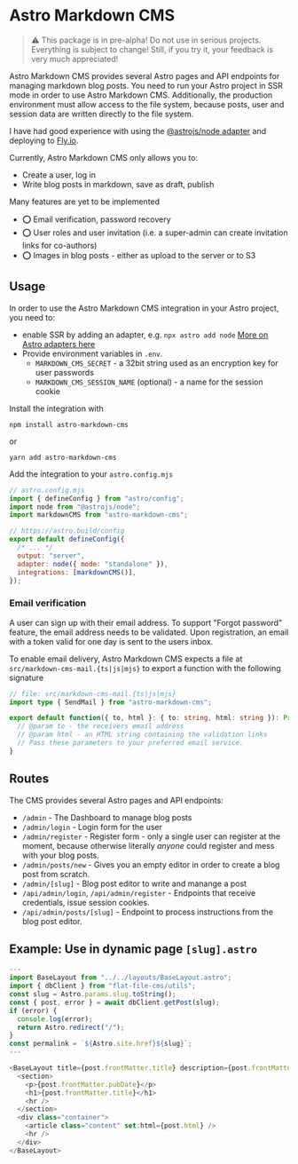 # Astro Markdown CMS

> :warning: This package is in pre-alpha! Do not use in serious projects. Everything is subject to change! Still, if you try it, your feedback is very much appreciated!

Astro Markdown CMS provides several Astro pages and API endpoints for managing markdown blog posts. You need to run your Astro project in SSR mode in order to use Astro Markdown CMS. Additionally, the production environment must allow access to the file system, because posts, user and session data are written directly to the file system.

I have had good experience with using the [@astrojs/node adapter](https://www.npmjs.com/package/@astrojs/node) and deploying to [Fly.io](https://fly.io).

Currently, Astro Markdown CMS only allows you to:

- Create a user, log in
- Write blog posts in markdown, save as draft, publish

Many features are yet to be implemented

- :o: Email verification, password recovery
- :o: User roles and user invitation (i.e. a super-admin can create invitation links for co-authors)
- :o: Images in blog posts - either as upload to the server or to S3


## Usage

In order to use the Astro Markdown CMS integration in your Astro project, you need to:

- enable SSR by adding an adapter, e.g. `npx astro add node` [More on Astro adapters here](https://astro.build/integrations/adapters/)
- Provide environment variables in `.env`.
  - `MARKDOWN_CMS_SECRET` - a 32bit string used as an encryption key for user passwords
  - `MARKDOWN_CMS_SESSION_NAME` (optional) - a name for the session cookie

Install the integration with

```
npm install astro-markdown-cms
```

or

```
yarn add astro-markdown-cms
```

Add the integration to your `astro.config.mjs`

```javascript
// astro.config.mjs
import { defineConfig } from "astro/config";
import node from "@astrojs/node";
import markdownCMS from "astro-markdown-cms";

// https://astro.build/config
export default defineConfig({
  /* ... */
  output: "server",
  adapter: node({ mode: "standalone" }),
  integrations: [markdownCMS()],
});
```

### Email verification

A user can sign up with their email address. To support "Forgot password" feature, the email address needs to be validated. Upon registration, an email with a token valid for one day is sent to the users inbox.

To enable email delivery, Astro Markdown CMS expects a file at `src/markdown-cms-mail.{ts|js|mjs}` to export a function with the following signature

```typescript
// file: src/markdown-cms-mail.{ts|js|mjs}
import type { SendMail } from "astro-markdown-cms";

export default function({ to, html }: { to: string, html: string }): Promise<void> {
  // @param to - the receivers email address
  // @param html - an HTML string containing the validation links
  // Pass these parameters to your preferred email service.   
}
```

## Routes

The CMS provides several Astro pages and API endpoints:

- `/admin` - The Dashboard to manage blog posts
- `/admin/login` - Login form for the user
- `/admin/register` - Register form - only a single user can register at the moment, because otherwise literally *anyone* could register and mess with your blog posts.
- `/admin/posts/new` - Gives you an empty editor in order to create a blog post from scratch.
- `/admin/[slug]` - Blog post editor to write and manange a post
- `/api/admin/login`, `/api/admin/register` - Endpoints that receive credentials, issue session cookies.
- `/api/admin/posts/[slug]` - Endpoint to process instructions from the blog post editor.

## Example: Use in dynamic page `[slug].astro`

```javascript
---
import BaseLayout from "../../layouts/BaseLayout.astro";
import { dbClient } from "flat-file-cms/utils";
const slug = Astro.params.slug.toString();
const { post, error } = await dbClient.getPost(slug);
if (error) {
  console.log(error);
  return Astro.redirect("/");
}
const permalink = `${Astro.site.href}${slug}`;
---

<BaseLayout title={post.frontMatter.title} description={post.frontMatter.description} permalink={permalink}>
  <section>
    <p>{post.frontMatter.pubDate}</p>
    <h1>{post.frontMatter.title}</h1>
    <hr />
  </section>
  <div class="container">
    <article class="content" set:html={post.html} />
    <hr />
  </div>
</BaseLayout>
```

